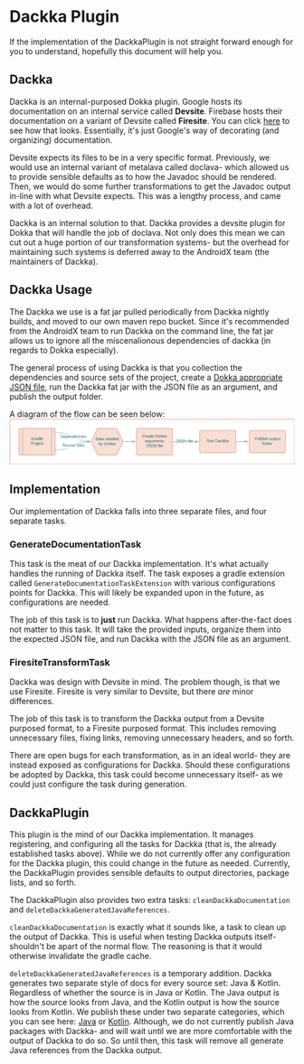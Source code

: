 # Dackka Plugin

If the implementation of the DackkaPlugin is not straight forward enough
for you to understand, hopefully this document will help you.

## Dackka

Dackka is an internal-purposed Dokka plugin. Google hosts its documentation on
an internal service called **Devsite**. Firebase hosts their documentation on a
variant of Devsite called **Firesite**. You can click [here](https://firebase.google.com/docs/reference) 
to see how that looks. Essentially, it's just Google's way of decorating (and organizing)
documentation.

Devsite expects its files to be in a very specific format. Previously, we would
use an internal variant of metalava called doclava- which allowed us to provide
sensible defaults as to how the Javadoc should be rendered. Then, we would do
some further transformations to get the Javadoc output in-line with what
Devsite expects. This was a lengthy process, and came with a lot of overhead.

Dackka is an internal solution to that. Dackka provides a devsite plugin for
Dokka that will handle the job of doclava. Not only does this mean we can cut
out a huge portion of our transformation systems- but the overhead for maintaining
such systems is deferred away to the AndroidX team (the maintainers of Dackka).

## Dackka Usage

The Dackka we use is a fat jar pulled periodically from Dackka nightly builds,
and moved to our own maven repo bucket. Since it's recommended from the AndroidX
team to run Dackka on the command line, the fat jar allows us to ignore all the
miscenalionous dependencies of dackka (in regards to Dokka especially).

The general process of using Dackka is that you collection the dependencies and
source sets of the project, create a [Dokka appropriate JSON file](https://kotlin.github.io/dokka/1.7.10/user_guide/cli/usage/#example-using-json), 
run the Dackka fat jar with the JSON file as an argument, and publish the 
output folder.

A diagram of the flow can be seen below:
![Dackka Usage Flow](/docs/images/dackka_usage.png)

## Implementation

Our implementation of Dackka falls into three separate files, and four separate
tasks.

### GenerateDocumentationTask

This task is the meat of our Dackka implementation. It's what actually handles
the running of Dackka itself. The task exposes a gradle extension called 
`GenerateDocumentationTaskExtension` with various configurations points for
Dackka. This will likely be expanded upon in the future, as configurations are
needed.

The job of this task is to **just** run Dackka. What happens after-the-fact does
not matter to this task. It will take the provided inputs, organize them into
the expected JSON file, and run Dackka with the JSON file as an argument.

### FiresiteTransformTask

Dackka was design with Devsite in mind. The problem though, is that we use
Firesite. Firesite is very similar to Devsite, but there *are* minor differences.

The job of this task is to transform the Dackka output from a Devsite purposed format,
to a Firesite purposed format. This includes removing unnecessary files, fixing
links, removing unnecessary headers, and so forth.

There are open bugs for each transformation, as in an ideal world- they are instead
exposed as configurations for Dackka. Should these configurations be adopted by
Dackka, this task could become unnecessary itself- as we could just configure the task
during generation.

## DackkaPlugin 

This plugin is the mind of our Dackka implementation. It manages registering,
and configuring all the tasks for Dackka (that is, the already established
tasks above). While we do not currently offer any configuration for the Dackka
plugin, this could change in the future as needed. Currently, the DackkaPlugin
provides sensible defaults to output directories, package lists, and so forth.

The DackkaPlugin also provides two extra tasks: 
`cleanDackkaDocumentation` and
`deleteDackkaGeneratedJavaReferences`.

`cleanDackkaDocumentation` is exactly what it sounds like, a task to clean up
the output of Dackka. This is useful when testing Dackka outputs itself- shouldn't
be apart of the normal flow. The reasoning is that it would otherwise invalidate
the gradle cache.

`deleteDackkaGeneratedJavaReferences` is a temporary addition. Dackka generates
two separate style of docs for every source set: Java & Kotlin. Regardless of
whether the source is in Java or Kotlin. The Java output is how the source looks
from Java, and the Kotlin output is how the source looks from Kotlin. We publish
these under two separate categories, which you can see here: 
[Java](https://firebase.google.com/docs/reference/android/packages) 
or 
[Kotlin](https://firebase.google.com/docs/reference/kotlin/packages). 
Although, we do not currently publish Java packages with Dackka- and will wait
until we are more comfortable with the output of Dackka to do so. So until then,
this task will remove all generate Java references from the Dackka output.